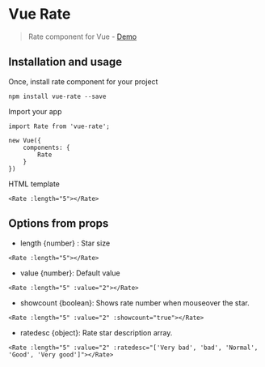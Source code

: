 # Vue Rate

> Rate component for Vue - [Demo](https://sinanmtl.github.io/vue-rate/)

## Installation and usage

Once, install rate component for your project

```
npm install vue-rate --save
```

Import your app

```
import Rate from 'vue-rate';

new Vue({
    components: {
        Rate
    }
})
```
HTML template
```
<Rate :length="5"></Rate>
```

## Options from props
- length {number} : Star size
```
<Rate :length="5"></Rate>
```

- value {number}: Default value
```
<Rate :length="5" :value="2"></Rate>
```

- showcount {boolean}: Shows rate number when mouseover the star.

```
<Rate :length="5" :value="2" :showcount="true"></Rate>
```

- ratedesc {object}: Rate star description array. 

```
<Rate :length="5" :value="2" :ratedesc="['Very bad', 'bad', 'Normal', 'Good', 'Very good']"></Rate>
```
